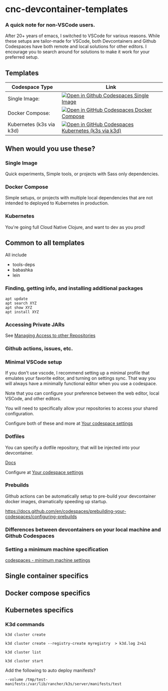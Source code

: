 # cnc-devcontainer-templates

### A quick note for non-VSCode users.

After 20+ years of emacs, I switched to VSCode for various reasons.  While these setups are tailor-made for VSCode, both
Devcontainers and Github Codespaces have both remote and local solutions for other editors. I encourage you to search
around for solutions to make it work for your preferred setup.

## Templates
| Codespace Type | Link |
| ---- | ---- |
| Single Image: | [![Open in Github Codespaces Single Image](https://github.com/codespaces/badge.svg)](https://codespaces.new/jwhitlark/cnc-devcontainer-templates?devcontainer_path=.devcontainer%2Fbasic-image%2Fdevcontainer.json) |
| Docker Compose: | [![Open in GitHub Codespaces Docker Compose](https://github.com/codespaces/badge.svg)](https://codespaces.new/jwhitlark/cnc-devcontainer-templates?devcontainer_path=.devcontainer%2Fbasic-compose%2Fdevcontainer.json) |
| Kubernetes (k3s via k3d) | [![Open in GitHub Codespaces Kubernetes (k3s via k3d)](https://github.com/codespaces/badge.svg)](https://codespaces.new/jwhitlark/cnc-devcontainer-templates?devcontainer_path=.devcontainer%2Fbasic-k3s%2Fdevcontainer.json) |

## When would you use these?

### Single Image
Quick experiments, Simple tools, or projects with Sass only dependencies.

### Docker Compose
Simple setups, or projects with multiple local dependencies that are not intended to deployed to Kubernetes in production.

### Kubernetes
You're going full Cloud Native Clojure, and want to dev as you prod!

## Common to all templates

All include

* tools-deps
* babashka
* lein

### Finding, getting info, and installing additional packages

    apt update
    apt search XYZ
    apt show XYZ
    apt install XYZ

### Accessing Private JARs

See [Managing Access to other Repositories](https://docs.github.com/en/codespaces/managing-your-codespaces/managing-repository-access-for-your-codespaces)

### Github actions, issues, etc.

### Minimal VSCode setup

If you don't use vscode, I recommend setting up a minimal profile that emulates your favorite editor, and turning on settings sync.  That way you will always have a minimally functional editor when you use a codespace.

Note that you can configure your preference between the web editor, local VSCode, and other editors.

You will need to specifically allow your repositories to access your shared configuration.

Configure both of these and more at [Your codespace settings](https://github.com/settings/codespaces)

### Dotfiles

You can specify a dotfile repository, that will be injected into your devcontainer.

[Docs](https://docs.github.com/en/codespaces/customizing-your-codespace/personalizing-github-codespaces-for-your-account#dotfiles)

Configure at [Your codespace settings](https://github.com/settings/codespaces)

### Prebuilds

Github actions can be automatically setup to pre-build your devcontainer docker images, dramatically speeding up startup.

https://docs.github.com/en/codespaces/prebuilding-your-codespaces/configuring-prebuilds

### Differences between devcontainers on your local machine and Github Codespaces


### Setting a minimum machine specification

[codespaces - minimum machine settings](https://docs.github.com/en/enterprise-cloud@latest/codespaces/setting-up-your-project-for-codespaces/configuring-dev-containers/setting-a-minimum-specification-for-codespace-machines)

## Single container specifics
## Docker compose specifics
## Kubernetes specifics
### K3d commands

    k3d cluster create

    k3d cluster create --registry-create myregistry  > k3d.log 2>&1

    k3d cluster list

    k3d cluster start

Add the following to auto deploy manifests?

    --volume /tmp/test-manifests:/var/lib/rancher/k3s/server/manifests/test